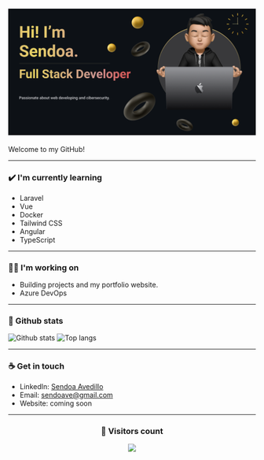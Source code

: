 <img src= "https://github.com/Sendoaa/Sendoaa/blob/main/images/Presentation_Card.png?raw=true"></img>
<br>
<br>
Welcome to my GitHub!

---

### ✔️ I'm currently learning
- Laravel
- Vue
- Docker
- Tailwind CSS
- Angular
- TypeScript

---

### 👩‍💻 I'm working on
- Building projects and my portfolio website.
- Azure DevOps

---

### 💠 Github stats
<img src="https://github-readme-stats.vercel.app/api?username=sendoaa&show_icons=true&theme=github_dark" alt="Github stats">
<img src="https://github-readme-stats.vercel.app/api/top-langs/?username=sendoaa&layout=compact&theme=github_dark" alt="Top langs">

---

### ☕ Get in touch
- LinkedIn: <a href = "https://www.linkedin.com/in/sendoa-avedillo">Sendoa Avedillo</a>
- Email: sendoave@gmail.com
- Website: coming soon

---

### <h3 align="center">👀 Visitors count</h3>
<p align="center">
  <img src="https://profile-counter.glitch.me/sendoaa/count.svg">
</p>

